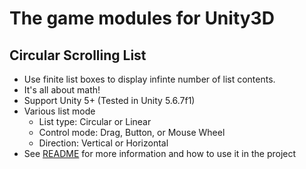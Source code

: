 # The game modules for Unity3D

## Circular Scrolling List
- Use finite list boxes to display infinte number of list contents.
- It's all about math!
- Support Unity 5+ (Tested in Unity 5.6.7f1)
- Various list mode
  - List type: Circular or Linear
  - Control mode: Drag, Button, or Mouse Wheel
  - Direction: Vertical or Horizontal
- See [README](CircularScrollingList/README.md) for more information and how to use it in the project
